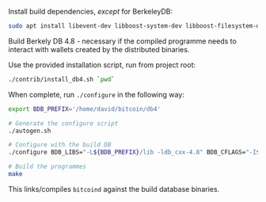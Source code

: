 Install build dependencies, _except_ for BerkeleyDB:

```bash
sudo apt install libevent-dev libboost-system-dev libboost-filesystem-dev libboost-test-dev libboost-thread-dev
```


Build Berkely DB 4.8 - necessary if the compiled programme needs to interact with wallets created by the distributed binaries.

Use the provided installation script, run from project root:

```bash
./contrib/install_db4.sh `pwd`
```

When complete, run `./configure` in the following way:

```bash
export BDB_PREFIX='/home/david/bitcoin/db4'

# Generate the configure script
./autogen.sh

# Configure with the build DB
./configure BDB_LIBS="-L${BDB_PREFIX}/lib -ldb_cxx-4.8" BDB_CFLAGS="-I${BDB_PREFIX}/include"

# Build the programmes
make
```

This links/compiles `bitcoind` against the build database binaries.
